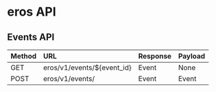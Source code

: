 # eros API

## Events API


| Method | URL       | Response                      | Payload                          |
|-------|:-----------|:----------------------------- |:---------------------------------|
| GET | eros/v1/events/${event_id} | Event | None |
| POST | eros/v1/events/ | Event | Event |
